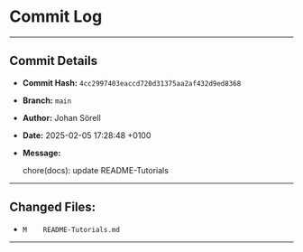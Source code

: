 # Commit Log

---

## Commit Details

- **Commit Hash:**   `4cc2997403eaccd720d31375aa2af432d9ed8368`
- **Branch:**        `main`
- **Author:**        Johan Sörell
- **Date:**          2025-02-05 17:28:48 +0100
- **Message:**

  chore(docs): update README-Tutorials

---

## Changed Files:

- `M	README-Tutorials.md`

---
